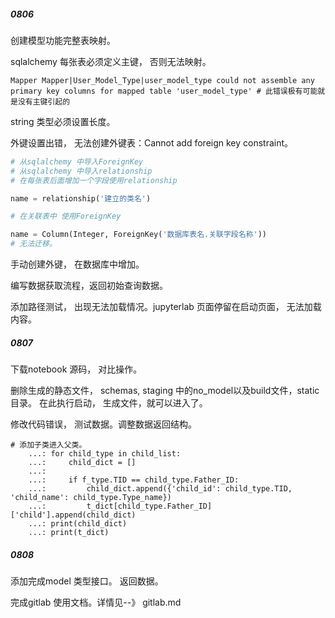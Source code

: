##### 0806

创建模型功能完整表映射。

sqlalchemy 每张表必须定义主键， 否则无法映射。

```
Mapper Mapper|User_Model_Type|user_model_type could not assemble any primary key columns for mapped table 'user_model_type' # 此错误极有可能就是没有主键引起的
```

string 类型必须设置长度。

外键设置出错， 无法创建外键表：Cannot add foreign key constraint。

``` python
# 从sqlalchemy 中导入ForeignKey
# 从sqlalchemy 中导入relationship
# 在每张表后面增加一个字段使用relationship

name = relationship('建立的类名')

# 在关联表中 使用ForeignKey

name = Column(Integer, ForeignKey('数据库表名.关联字段名称'))
# 无法迁移。
```

手动创建外键， 在数据库中增加。

编写数据获取流程，返回初始查询数据。

添加路径测试， 出现无法加载情况。jupyterlab 页面停留在启动页面， 无法加载内容。



##### 0807

下载notebook 源码， 对比操作。

删除生成的静态文件， schemas, staging  中的no_model以及build文件，static目录。 在此执行启动， 生成文件，就可以进入了。

修改代码错误， 测试数据。调整数据返回结构。



```
# 添加子类进入父类。
	...: for child_type in child_list:
    ...:     child_dict = []
    ...:     
    ...:     if f_type.TID == child_type.Father_ID:
    ...:         child_dict.append({'child_id': child_type.TID, 'child_name': child_type.Type_name})
    ...:         t_dict[child_type.Father_ID]['child'].append(child_dict)
    ...: print(child_dict)
    ...: print(t_dict)

```

##### 0808

添加完成model 类型接口。 返回数据。

完成gitlab 使用文档。详情见--》 gitlab.md